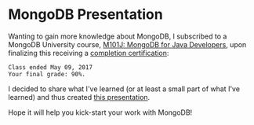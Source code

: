 # MongoDB Presentation

Wanting to gain more knowledge about MongoDB, I subscribed to a MongoDB University course, [M101J: MongoDB for Java Developers](https://university.mongodb.com/courses/MongoDB/M101J/2017_March/syllabus), upon finalizing this receiving a [completion certification](http://university.mongodb.com/course_completion/c30fd403-0742-43ae-83d6-138834ff):

```
Class ended May 09, 2017 
Your final grade: 90%.
```

I decided to share what I've learned (or at least a small part of what I've learned) and thus created [this presentation](https://docs.google.com/presentation/d/1SLUWvZsgZr9ZBch_FdFzkvnMqUjFKo0rpiEEKNtLftQ/edit?usp=sharing).

Hope it will help you kick-start your work with MongoDB!
